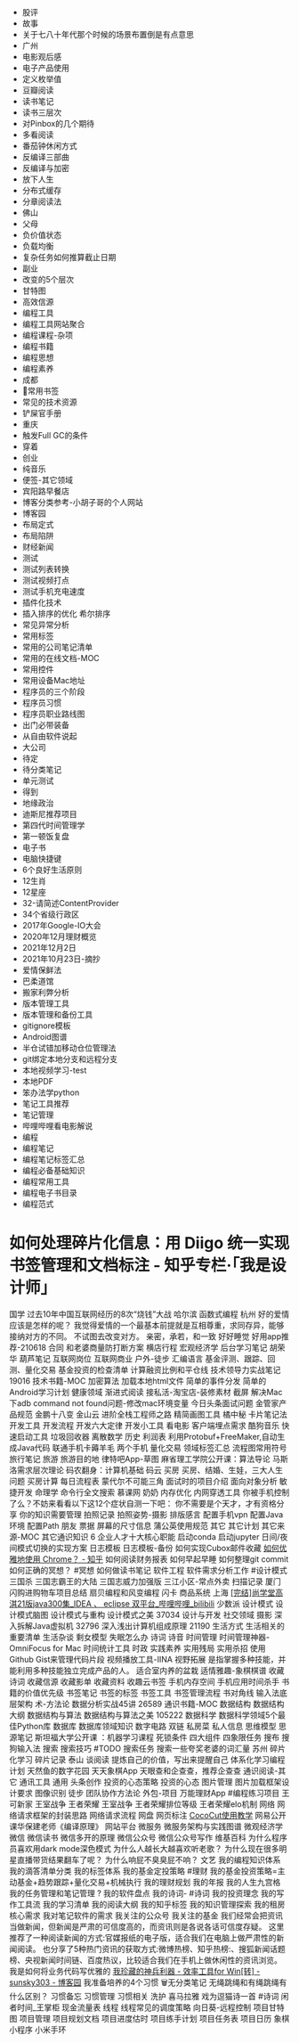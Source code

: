 - 股评
- 故事
- 关于七八十年代那个时候的场景布置倒是有点意思
- ⼴州
- 电影观后感
- 电子产品使用
- 定义枚举值
- 豆瓣阅读
- 读书笔记
- 读书三层次
- 对Pinbox的几个期待
- 多看阅读
- 番茄钟休闲方式
- 反编译三部曲
- 反编译与加密
- 放下人生
- 分布式缓存
- 分章阅读法
- 佛⼭
- 父母
- 负价值状态
- 负载均衡
- 复杂任务如何推算截止日期
- 副业
- 改变的5个层次
- 甘特图
- ⾼效信源
- 编程工具
- 编程工具网站聚合
- 编程课程-杂项
- 编程书籍
- 编程思想
- 编程素养
- 成都
- 🔖常用书签
- 常见的技术资源
- 铲屎官手册
- 重庆
- 触发Full GC的条件
- 穿着
- 创业
- 纯音乐
- 便签-其它领域
- 宾阳路早餐店
- 博客分类参考-小胡子哥的个人网站
- 博客园
- 布局定式
- 布局陷阱
- 财经新闻
- 测试
- 测试列表转换
- 测试视频打点
- 测试手机充电速度
- 插件化技术
- 插入排序的优化 希尔排序
- 常见异常分析
- 常用标签
- 常用的公司笔记清单
- 常用的在线文档-MOC
- 常用控件
- 常用设备Mac地址
- 程序员的三个阶段
- 程序员习惯
- 程序员职业路线图
- 出门必带装备
- 从自由软件说起
- 大公司
- 待定
- 待分类笔记
- 单元测试
- 得到
- 地缘政治
- 迪斯尼推荐项目
- 第四代时间管理学
- 第一顿饭复盘
- 电子书
- 电脑快捷键
- 6个良好生活原则
- 12⽣肖
- 12星座
- 32-请简述ContentProvider
- 34个省级行政区
- 2017年Google-IO大会
- 2020年12月理财概览
- 2021年12月2日
- 2021年10月23日-摘抄
- 爱情保鲜法
- 巴柔道馆
- 搬家利弊分析
- 版本管理工具
- 版本管理和备份工具
- gitignore模板
- Android图谱
- 半仓试错加移动仓位管理法
- git绑定本地分支和远程分支
- 本地视频学习-test
- 本地PDF
- 笨办法学python
- 笔记工具推荐
- 笔记管理
- 哔哩哔哩看电影解说
- 编程
- 编程笔记
- 编程笔记标签汇总
- 编程必备基础知识
- 编程常用工具
- 编程电子书目录
- 编程范式
# 如何处理碎片化信息：用 Diigo 统一实现书签管理和文档标注 - 知乎专栏·「我是设计师」
国学
过去10年中国互联网经历的8次“烧钱”大战
哈尔滨
函数式编程
杭州
好的爱情应该是怎样的呢？
我觉得爱情的一个最基本前提就是互相尊重，求同存异，能够接纳对方的不同。
不试图去改变对方。
亲密，承若，和一致
好好睡觉
好用app推荐-210618
合同
和老婆商量防打断方案
横店行程
宏观经济学
后台学习笔记
胡荣华
葫芦笔记
互联网岗位
互联网商业
户外-徒步
汇编语言
基金评测、跟踪、回测、量化交易
基金投资的检查清单
计算融资比例和平仓线
技术领导力实战笔记 19016
技术书籍-MOC
加密算法
加载本地html文件
简单的事件分发
简单的Android学习计划
健康领域
渐进式阅读
接私活-淘宝店-装修素材
截屏
解决Mac下adb command not found问题-修改mac环境变量
今日头条面试问题
金管家产品规范
金鹏十八变
金山云
进阶全栈工程师之路
精简画图⼯具
橘中秘
卡片笔记法
开发工具
开发流程
开发六大定律
开发小工具
看电影
客户端埋点需求
酷狗音乐
快速启动工具
垃圾回收器
离散数学
历史
利润表
利用Protobuf+FreeMaker,自动生成Java代码
联通手机卡薅羊毛
两个⼿机
量化交易
领域标签汇总
流程图常用符号
旅行笔记
旅游
旅游目的地
律特吧App-草图
⿇省理⼯学院公开课：算法导论
马斯洛需求层次理论
码农翻⾝：计算机基础
码云
买房
买房、结婚、生娃，三大人生问题
买房计算
每日流程表
蒙代尔不可能三角
面试时的项目介绍
面向对象分析
敏捷开发
命理学
命令行全文搜索
慕课网
奶奶
内存优化
内⽹穿透⼯具
你被手机控制了么？不妨来看看以下这12个症状自测一下吧：
你不需要是个天才，才有资格分享
你的知识需要管理
拍照记录
拍照姿势-摄影
排版感言
配置⼿机vpn
配置Java环境
配置Path
朋友
票据
屏幕的尺寸信息
蒲公英使用规范
其它
其它计划
其它来源-MOC
其它通识知识 6
企业人才十大核心职能
启动conda
启动jupyter
日间/夜间模式切换的实现方案
日志模板
日志模板-备份
如何实现Cubox邮件收藏
[如何优雅地使用 Chrome？ - 知乎](https://www.zhihu.com/question/20595240/answer/276964084)
如何阅读财务报表
如何早起早睡
如何整理git commit
如何正确的冥想？ #冥想
如何做读书笔记
软件工程
软件需求分析工作 #设计模式
三国杀
三国志霸王的大陆
三国志威力加强版
三江小区-常点外卖
扫描记录
厦⻔
闪购进购物⻋项⽬总结
扇贝编程和风变编程
闪卡
商品系统
上海
[[完结]尚学堂高淇21版java300集_IDEA 、 eclipse 双平台_哔哩哔哩_bilibili](https://www.bilibili.com/video/BV15Z4y137pX)
少数派
设计模式
设计模式脑图
设计模式与重构
设计模式之美 37034
设计与开发
社交领域
摄影
深入拆解Java虚拟机 32796
深入浅出计算机组成原理 21190
生活方式
生活相关的重要清单
生活杂谈
剩女模型
失眠怎么办
诗词
诗音
时间管理
时间管理神器-OmniFocus for Mac
时间统计工具
时政
实践素养
实用残局
实用杀招
使用Github Gist来管理代码片段
视频播放工具-IINA
视野拓展
是指掌握多种技能，并能利用多种技能独立完成产品的人。
适合室内养的盆栽
适情雅趣-象棋棋谱
收藏诗词
收藏信源
收藏影单
收藏资料
收趣云书签
手机内存空间
⼿机应⽤时间杀⼿
书籍的价值优先级
书签笔记
书签的标签
书签工具
书签管理流程
书对角线
输入法底层架构
术-方法论
数据分析实战45讲 26589
通识书籍-MOC
数据结构
数据结构大纲
数据结构与算法
数据结构与算法之美 105222
数据科学
数据科学领域5个最佳Python库
数据库
数据库领域知识
数字电路
双链
私房菜
私人信息
思维模型
思源笔记
斯坦福⼤学公开课 ：机器学习课程
死锁条件
四大组件
四象限任务
搜布
搜狗输入法
搜索
搜索技巧
#TODO 搜索任务
搜索⼀些夸奖⽼婆的词汇量
苏州
碎片化学习
碎片记录
泰⼭
谈阅读
提炼⾃⼰的价值，写出来提醒⾃⼰
体系化学习编程计划
天然鱼的数字花园
天天象棋App
天眼查和企查查，推荐企查查
通识阅读-其它
通讯工具
通用
头条创作
投资的心态策略
投资的心态
图片管理
图片加载框架设计要求
图像识别 
徒步
团队协作方法论
外包-项目
万能理财App #编程练习项目
王可新家
王室战争
王者荣耀
王室战争
王者荣耀排位等级
王者荣耀elo机制
网络
网络请求框架的封装思路
网络请求流程
网盘
网页标注
[CocoCut使用教学](https://cococut.net/zh_tw/tutorial.html)
⽹易公开课华保建⽼师《编译原理》
网站平台
微服务
微服务架构与实践图谱
微观经济学
微信
微信读书
微信多开的原理
微信公众号
微信公众号写作
维基百科
为什么程序员喜欢⽤dark mode深⾊模式
为什么人越长大越喜欢听老歌？
为什么现在很多明星直播带货结果翻车了呢？
为什么响屁不臭臭屁不响？
文艺
我的编程知识体系
我的滴答清单分类
我的标签体系
我的基金定投策略 #理财
我的基金投资策略=主动基金+趋势跟踪+量化交易+机械执行
我的理财规划
我的年报
我的人生九宫格
我的任务管理和笔记管理 ?
我的软件盘点
我的诗词- #诗词
我的投资理念
我的写作⼯具流
我的学习清单
我的阅读大纲
我的知乎标签
我的知识管理探索
我的租房核⼼需求
我对笔记软件的需求
我关注的公众号
我关注的基金
我们经常会把资讯当做新闻，但新闻是严肃的可信度高的，而资讯则是各说各话可信度存疑。 这里推荐了一种阅读新闻的方式:官媒报纸的电子版，适合我们在电脑上做严肃性的新闻阅读。 也分享了5种热门资讯的获取方式:微博热榜、知乎热榜:、搜狐新闻话题榜、央视新闻时间链、百度热议，比较适合我们在手机上做休闲性的资讯浏览。
我是如何将业务代码写优雅的
[我珍藏的神兵利器 - 效率工具for Win[转] - sunsky303 - 博客园](https://www.cnblogs.com/sunsky303/p/9039528.html)
我准备培养的4个习惯
🗑无分类笔记
无绳跳绳和有绳跳绳有什么区别？
习惯备忘
习惯管理
习惯相关
洗护
喜马拉雅
戏为逗猫诗一首 #诗词 
闲者时间_王掌柜
现金流量表
线程
线程常见的调度策略
向日葵-远程控制
项目甘特图
项目管理
项目规划文档
项目进度估时
项目练手计划
项目任务表
项目日历
象棋
小程序
小米手环